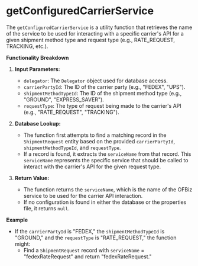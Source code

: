 # getConfiguredCarrierService

The `getConfiguredCarrierService` is a utility function that retrieves the name of the service to be used for interacting with a specific carrier's API for a given shipment method type and request type (e.g., RATE_REQUEST, TRACKING, etc.).

**Functionality Breakdown**

1.  **Input Parameters:**
    *   `delegator`: The `Delegator` object used for database access.
    *   `carrierPartyId`: The ID of the carrier party (e.g., "FEDEX", "UPS").
    *   `shipmentMethodTypeId`: The ID of the shipment method type (e.g., "GROUND", "EXPRESS_SAVER").
    *   `requestType`: The type of request being made to the carrier's API (e.g., "RATE_REQUEST", "TRACKING").

2.  **Database Lookup:**
    *   The function first attempts to find a matching record in the `ShipmentRequest` entity based on the provided `carrierPartyId`, `shipmentMethodTypeId`, and `requestType`.
    *   If a record is found, it extracts the `serviceName` from that record. This `serviceName` represents the specific service that should be called to interact with the carrier's API for the given request type.

3.  **Return Value:**
    *   The function returns the `serviceName`, which is the name of the OFBiz service to be used for the carrier API interaction.
    *   If no configuration is found in either the database or the properties file, it returns `null`.

**Example**

*   If the `carrierPartyId` is "FEDEX," the `shipmentMethodTypeId` is "GROUND," and the `requestType` is "RATE_REQUEST," the function might:
    *   Find a `ShipmentRequest` record with `serviceName` = "fedexRateRequest" and return "fedexRateRequest."

